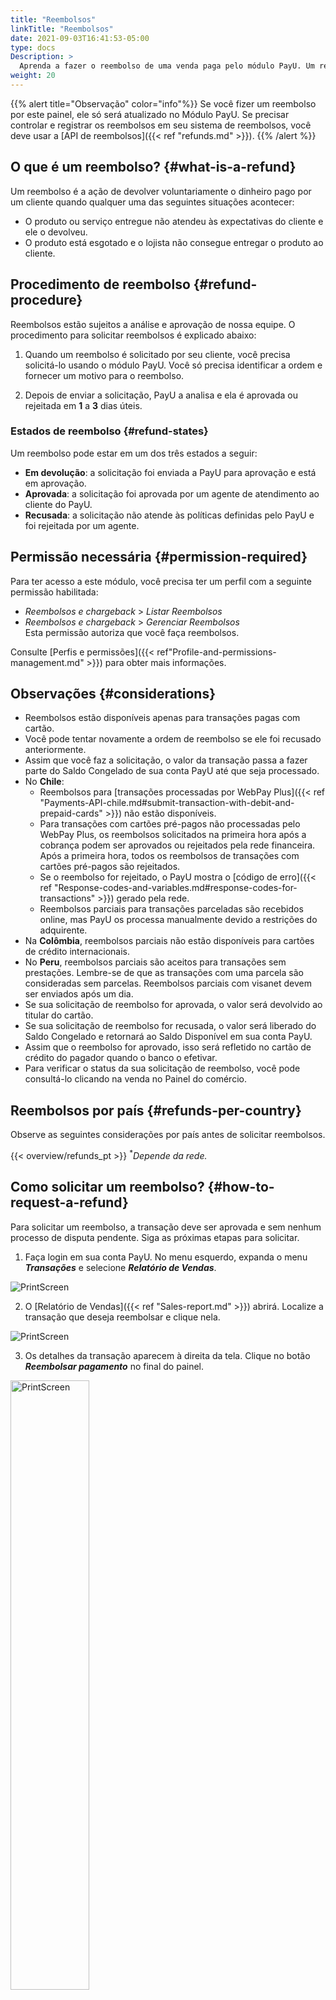 ```yaml
---
title: "Reembolsos"
linkTitle: "Reembolsos"
date: 2021-09-03T16:41:53-05:00
type: docs
Description: >
  Aprenda a fazer o reembolso de uma venda paga pelo módulo PayU. Um reembolso é feito quando você voluntariamente decide devolver o valor pago pelo seu cliente.
weight: 20
---
```


{{% alert title="Observação" color="info"%}}
Se você fizer um reembolso por este painel, ele só será atualizado no Módulo PayU. Se precisar controlar e registrar os reembolsos em seu sistema de reembolsos, você deve usar a [API de reembolsos]({{< ref "refunds.md" >}}).
{{% /alert %}}

## O que é um reembolso? {#what-is-a-refund}
Um reembolso é a ação de devolver voluntariamente o dinheiro pago por um cliente quando qualquer uma das seguintes situações acontecer:
* O produto ou serviço entregue não atendeu às expectativas do cliente e ele o devolveu.
* O produto está esgotado e o lojista não consegue entregar o produto ao cliente.

## Procedimento de reembolso {#refund-procedure}
Reembolsos estão sujeitos a análise e aprovação de nossa equipe. O procedimento para solicitar reembolsos é explicado abaixo:

1. Quando um reembolso é solicitado por seu cliente, você precisa solicitá-lo usando o módulo PayU. Você só precisa identificar a ordem e fornecer um motivo para o reembolso.

2. Depois de enviar a solicitação, PayU a analisa e ela é aprovada ou rejeitada em **1** a **3** dias úteis.

### Estados de reembolso {#refund-states}
Um reembolso pode estar em um dos três estados a seguir:

* **Em devolução**: a solicitação foi enviada a PayU para aprovação e está em aprovação.
* **Aprovada**: a solicitação foi aprovada por um agente de atendimento ao cliente do PayU.
* **Recusada**: a solicitação não atende às políticas definidas pelo PayU e foi rejeitada por um agente.

## Permissão necessária {#permission-required}
Para ter acesso a este módulo, você precisa ter um perfil com a seguinte permissão habilitada:

* _Reembolsos e chargeback_ > _Listar Reembolsos_
* _Reembolsos e chargeback_ > _Gerenciar Reembolsos_<br>Esta permissão autoriza que você faça reembolsos.	

Consulte [Perfis e permissões]({{< ref"Profile-and-permissions-management.md" >}}) para obter mais informações.

## Observações {#considerations}
* Reembolsos estão disponíveis apenas para transações pagas com cartão.
* Você pode tentar novamente a ordem de reembolso se ele foi recusado anteriormente.
* Assim que você faz a solicitação, o valor da transação passa a fazer parte do Saldo Congelado de sua conta PayU até que seja processado.
* No **Chile**:
  - Reembolsos para [transações processadas por WebPay Plus]({{< ref "Payments-API-chile.md#submit-transaction-with-debit-and-prepaid-cards" >}}) não estão disponíveis.
  - Para transações com cartões pré-pagos não processadas pelo WebPay Plus, os reembolsos solicitados na primeira hora após a cobrança podem ser aprovados ou rejeitados pela rede financeira. Após a primeira hora, todos os reembolsos de transações com cartões pré-pagos são rejeitados.
  - Se o reembolso for rejeitado, o PayU mostra o [código de erro]({{< ref "Response-codes-and-variables.md#response-codes-for-transactions" >}}) gerado pela rede.
  - Reembolsos parciais para transações parceladas são recebidos online, mas PayU os processa manualmente devido a restrições do adquirente.
* Na **Colômbia**, reembolsos parciais não estão disponíveis para cartões de crédito internacionais.
* No **Peru**, reembolsos parciais são aceitos para transações sem prestações. Lembre-se de que as transações com uma parcela são consideradas sem parcelas. Reembolsos parciais com visanet devem ser enviados após um dia.
* Se sua solicitação de reembolso for aprovada, o valor será devolvido ao titular do cartão.
* Se sua solicitação de reembolso for recusada, o valor será liberado do Saldo Congelado e retornará ao Saldo Disponível em sua conta PayU.
* Assim que o reembolso for aprovado, isso será refletido no cartão de crédito do pagador quando o banco o efetivar.
* Para verificar o status da sua solicitação de reembolso, você pode consultá-lo clicando na venda no Painel do comércio. 

## Reembolsos por país {#refunds-per-country}
Observe as seguintes considerações por país antes de solicitar reembolsos.

{{< overview/refunds_pt >}}
<sup>*</sup>_Depende da rede._

## Como solicitar um reembolso? {#how-to-request-a-refund}
Para solicitar um reembolso, a transação deve ser aprovada e sem nenhum processo de disputa pendente. Siga as próximas etapas para solicitar.

1. Faça login em sua conta PayU. No menu esquerdo, expanda o menu _**Transações**_ e selecione _**Relatório de Vendas**_.

![PrintScreen](/assets/Refunds/Refunds_pt_04.png)

2. O [Relatório de Vendas]({{< ref "Sales-report.md" >}}) abrirá. Localize a transação que deseja reembolsar e clique nela.

![PrintScreen](/assets/Refunds/Refunds_pt_05.png)

3. Os detalhes da transação aparecem à direita da tela. Clique no botão _**Reembolsar pagamento**_ no final do painel.

<img src="/assets/Refunds/Refunds_pt_06.png" alt="PrintScreen" width="50%"/><br>

4. Se você precisar solicitar um reembolso parcial, marque a opção _**Reembolsar um parte do dinheiro**_ e forneça o valor solicitado.

<img src="/assets/Refunds/Refunds_pt_08.png" alt="PrintScreen" width="50%"/><br>

5. Forneça o motivo para solicitar o reembolso (parcial ou total) e clique em _**Reembolso**_.

<img src="/assets/Refunds/Refunds_pt_07.png" alt="PrintScreen" width="50%"/><br>

6. O resumo da solicitação aparecerá. Enquanto PayU processa o reembolso, o valor do reembolso fica congelado em sua conta. Se a solicitação for aprovada, o valor reembolsado será devolvido ao cliente pelo meio de pagamento utilizado.

<img src="/assets/Refunds/Refunds_pt_09.png" alt="PrintScreen" width="50%"/><br>

7. Assim que a solicitação for aprovada, o status aparecerá na venda.

<img src="/assets/Refunds/Refunds_pt_10.png" alt="PrintScreen" width="50%"/><br>

## Obtenha a confirmação do reembolso {#getting-the-refund-confirmation}
Quando o reembolso for aprovado, você poderá gerar um recibo ou enviar o recibo ao pagador. Para isso, siga as instruções dependendo da operação que deseja realizar.

### Gere o recibo de reembolso {#generate-the-refund-recipt}
Para gerar o recibo de reembolso, localize a venda reembolsada e clique no botão de impressão localizado no canto superior direito do painel de detalhes da transação.

<img src="/assets/Refunds/Refunds_pt_11.png" alt="PrintScreen" width="50%"/><br>

As opções de impressão do seu navegador são abertas, aqui você pode imprimir fisicamente ou salvá-lo em formato PDF. A imagem a seguir corresponde às opções de impressão do Google Chrome.

![PrintScreen](/assets/Refunds/Refunds_pt_12.png)

{{% alert title="Advertencia" color="warning"%}}
A opção _Salvar como PDF_ depende do seu navegador. Se o seu navegador não suportar esta opção, você só poderá imprimi-la usando uma impressora.
{{% /alert %}}

### Envie o recibo de reembolso para o pagador {#send-the-refund-confirmation-to-the-payer}
Junto com a funcionalidade de impressão, você também pode enviar um e-mail de confirmação ao pagador informando o resultado do reembolso. Essa opção está localizada na seção _**Ações**_ na parte inferior do painel de detalhes da transação.

<img src="/assets/Refunds/Refunds_es_13.png" alt="PrintScreen" width="50%"/><br>

Depois de clicar neste botão, o pagador recebe um e-mail com os detalhes do reembolso.

<img src="/assets/Refunds/Refunds_en_14.png" alt="PrintScreen" width="50%"/><br>

{{% alert title="Observação" color="info"%}}
Você pode habilitar o envio automático da confirmação de reembolso ao pagador. Para obter mais detalhes sobre esta opção, consulte seu representante de vendas.
{{% /alert %}}